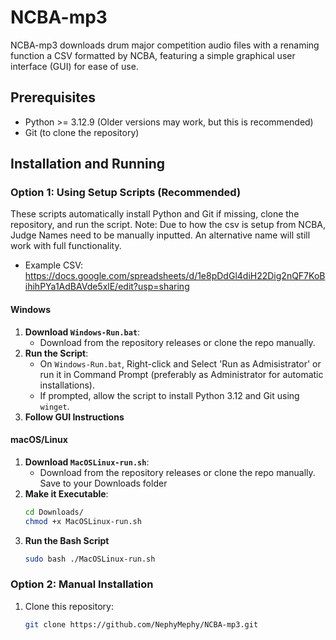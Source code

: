 # NCBA-mp3

NCBA-mp3 downloads drum major competition audio files with a renaming function a CSV formatted by NCBA, featuring a simple graphical user interface (GUI) for ease of use.

## Prerequisites
- Python >= 3.12.9 (Older versions may work, but this is recommended)
- Git (to clone the repository)

## Installation and Running

### Option 1: Using Setup Scripts (Recommended)
These scripts automatically install Python and Git if missing, clone the repository, and run the script.
Note: Due to how the csv is setup from NCBA, Judge Names need to be manually inputted. An alternative name will still work with full functionality.
   - Example CSV: https://docs.google.com/spreadsheets/d/1e8pDdGl4diH22Dig2nQF7KoBihihPYa1AdBAVde5xlE/edit?usp=sharing

#### Windows
1. **Download `Windows-Run.bat`**:
   - Download from the repository releases or clone the repo manually.
2. **Run the Script**:
   - On `Windows-Run.bat`, Right-click and Select 'Run as Admisistrator' or run it in Command Prompt (preferably as Administrator for automatic installations).
   - If prompted, allow the script to install Python 3.12 and Git using `winget`.
3. **Follow GUI Instructions**

#### macOS/Linux
1. **Download `MacOSLinux-run.sh`**:
   - Download from the repository releases or clone the repo manually. Save to your Downloads folder
2. **Make it Executable**:
   ```bash
   cd Downloads/
   chmod +x MacOSLinux-run.sh
3. **Run the Bash Script**
   ```bash
   sudo bash ./MacOSLinux-run.sh

### Option 2: Manual Installation
1. Clone this repository:
   ```bash
   git clone https://github.com/NephyMephy/NCBA-mp3.git
